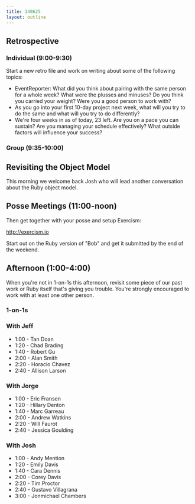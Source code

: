 ```yaml
---
title: 140625
layout: outline
---
```


## Retrospective

### Individual (9:00-9:30)

Start a new retro file and work on writing about some of the following topics:

* EventReporter: What did you think about pairing with the same person for a
whole week? What were the plusses and minuses? Do you think you carried your weight?
Were you a good person to work with?
* As you go into your first 10-day project next week, what will you try to do the
same and what will you try to do differently?
* We're four weeks in as of today, 23 left. Are you on a pace you can sustain?
Are you managing your schedule effectively? What outside factors will influence
your success?

### Group (9:35-10:00)

## Revisiting the Object Model

This morning we welcome back Josh who will lead another conversation about the
Ruby object model.

## Posse Meetings (11:00-noon)

Then get together with your posse and setup Exercism:

http://exercism.io

Start out on the Ruby version of "Bob" and get it submitted by the end of the weekend.

## Afternoon (1:00-4:00)

When you're not in 1-on-1s this afternoon, revisit some piece of our past work
or Ruby itself that's giving you trouble. You're strongly encouraged to work with
at least one other person.

### 1-on-1s

### With Jeff


* 1:00 - Tan Doan
* 1:20 - Chad Brading
* 1:40 - Robert Gu
* 2:00 - Alan Smith
* 2:20 - Horacio Chavez
* 2:40 - Allison Larson

### With Jorge

* 1:00 - Eric Fransen
* 1:20 - Hillary Denton
* 1:40 - Marc Garreau
* 2:00 - Andrew Watkins
* 2:20 - Will Faurot
* 2:40 - Jessica Goulding

### With Josh

* 1:00 - Andy Mention
* 1:20 - Emily Davis
* 1:40 - Cara Dennis
* 2:00 - Corey Davis
* 2:20 - Tim Proctor
* 2:40 - Gustavo Villagrana
* 3:00 - Jonmichael Chambers
